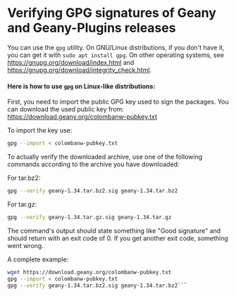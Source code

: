 Verifying GPG signatures of Geany and Geany-Plugins releases
==========

You can use the `gpg` utility. On GNU/Linux distributions, if you don't have it, you can get it with `sudo apt install gpg`. On other operating systems, see https://gnupg.org/download/index.html and https://gnupg.org/download/integrity_check.html. 

#### Here is how to use `gpg` on Linux-like distributions: 

First, you need to import the public GPG key used to sign the packages. You can download the used public key from: https://download.geany.org/colombanw-pubkey.txt

To import the key use:
```Bash
gpg --import < colombanw-pubkey.txt
```

To actually verify the downloaded archive, use one of the following commands according to the archive you have downloaded:

For tar.bz2:
```Bash
gpg --verify geany-1.34.tar.bz2.sig geany-1.34.tar.bz2
```

For tar.gz:
```Bash
gpg --verify geany-1.34.tar.gz.sig geany-1.34.tar.gz
```

The command's output should state something like "Good signature" and should return with an exit code of 0. If you get another exit code, something went wrong.

A complete example:
```Bash
wget https://download.geany.org/colombanw-pubkey.txt
gpg --import < colombanw-pubkey.txt
gpg --verify geany-1.34.tar.bz2.sig geany-1.34.tar.bz2```
```
